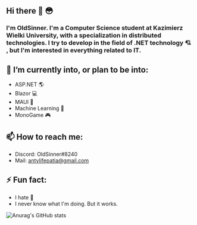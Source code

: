 ## Hi there 👋 😳
### I'm OldSinner. I'm a Computer Science student at Kazimierz Wielki University, with a specialization in distributed technologies. I try to develop in the field of .NET technology 💘 , but I'm interested in everything related to IT.
## 🔭 I’m currently into, or plan to be into: 
 - ASP.NET 🌎 
 - Blazor 💻 
 - MAUI 📱 
 - Machine Learning 🐍
 - MonoGame 🎮
## 📫 How to reach me:
 - Discord: OldSinner#8240
 - Mail: antylifepatia@gmail.com
## ⚡ Fun fact:
 - I hate 🍄
 - I never know what I'm doing. But it works. 

![Anurag's GitHub stats](https://github-readme-stats.vercel.app/api?username=OldSinner&show_icons=true&theme=radical)
